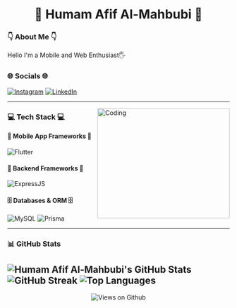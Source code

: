<h1 align="center">🌟 Humam Afif Al-Mahbubi 🌟</h1>

### 👇 About Me 👇
Hello I'm a Mobile and Web Enthusiast🖐️


### 🌐 Socials 🌐
[![Instagram](https://img.shields.io/badge/Instagram-E4405F?logo=instagram&logoColor=white)](https://instagram.com/humamafif__)
[![LinkedIn](https://img.shields.io/badge/LinkedIn-0A66C2?logo=linkedin&logoColor=white)](https://linkedin.com/in/humam-afif-al-mahbubi-98522024b/)

---
<img align="right" alt="Coding" src="https://user-images.githubusercontent.com/74038190/229223263-cf2e4b07-2615-4f87-9c38-e37600f8381a.gif" width="300" height="250" />

### 💻 Tech Stack 💻
#### 📱 Mobile App Frameworks 📱
![Flutter](https://img.shields.io/badge/Flutter-02569B?logo=flutter&logoColor=white)

#### 🚂 Backend Frameworks 🚂
![ExpressJS](https://img.shields.io/badge/ExpressJS-000000?logo=express&logoColor=white)

#### 🗄️ Databases & ORM 🗄️
![MySQL](https://img.shields.io/badge/MySQL-4479A1?logo=mysql&logoColor=white)
![Prisma](https://img.shields.io/badge/Prisma-2D3748?logo=prisma&logoColor=white)

---

### 📊 GitHub Stats
![Humam Afif Al-Mahbubi's GitHub Stats](https://github-readme-stats.vercel.app/api?username=humamafif&show_icons=true&theme=tokyonight)
![GitHub Streak](https://github-readme-streak-stats.herokuapp.com/?user=humamafif&theme=tokyonight)
![Top Languages](https://github-readme-stats.vercel.app/api/top-langs/?username=humamafif&layout=compact&theme=tokyonight)
---

<div align="center">
<img src="https://komarev.com/ghpvc/?username=humamafif&color=blue" alt="Views on Github" />
</div>
